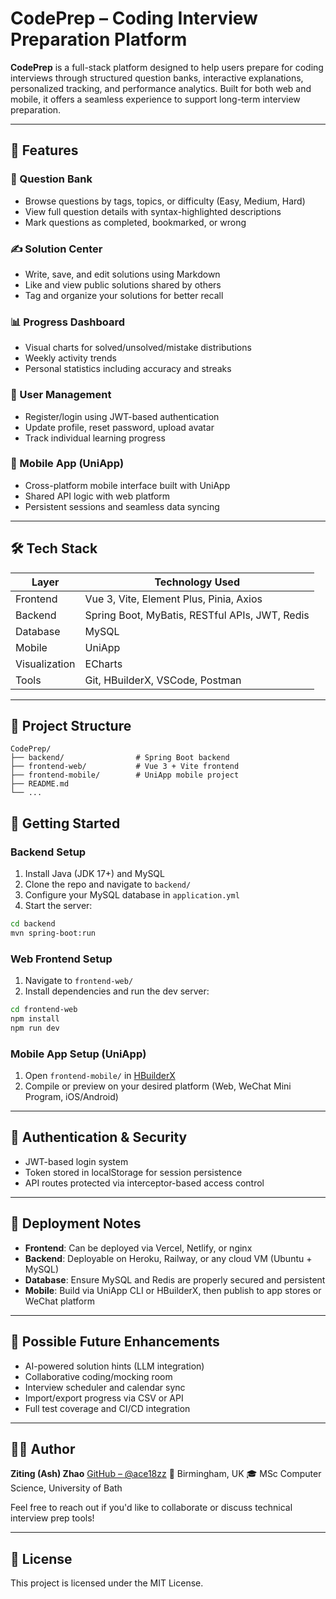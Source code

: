 # CodePrep – Coding Interview Preparation Platform

**CodePrep** is a full-stack platform designed to help users prepare for coding interviews through structured question banks, interactive explanations, personalized tracking, and performance analytics. Built for both web and mobile, it offers a seamless experience to support long-term interview preparation.

---

## 🚀 Features

### 🧠 Question Bank
- Browse questions by tags, topics, or difficulty (Easy, Medium, Hard)
- View full question details with syntax-highlighted descriptions
- Mark questions as completed, bookmarked, or wrong

### ✍️ Solution Center
- Write, save, and edit solutions using Markdown
- Like and view public solutions shared by others
- Tag and organize your solutions for better recall

### 📊 Progress Dashboard
- Visual charts for solved/unsolved/mistake distributions
- Weekly activity trends
- Personal statistics including accuracy and streaks

### 👤 User Management
- Register/login using JWT-based authentication
- Update profile, reset password, upload avatar
- Track individual learning progress

### 📱 Mobile App (UniApp)
- Cross-platform mobile interface built with UniApp
- Shared API logic with web platform
- Persistent sessions and seamless data syncing

---

## 🛠️ Tech Stack

| Layer        | Technology Used                                  |
|--------------|--------------------------------------------------|
| Frontend     | Vue 3, Vite, Element Plus, Pinia, Axios          |
| Backend      | Spring Boot, MyBatis, RESTful APIs, JWT, Redis   |
| Database     | MySQL                                            |
| Mobile       | UniApp                                           |
| Visualization| ECharts                                          |
| Tools        | Git, HBuilderX, VSCode, Postman                  |

---

## 📁 Project Structure

```
CodePrep/
├── backend/                # Spring Boot backend
├── frontend-web/           # Vue 3 + Vite frontend
├── frontend-mobile/        # UniApp mobile project
├── README.md
└── ...
```


## 🧪 Getting Started

### Backend Setup

1. Install Java (JDK 17+) and MySQL
2. Clone the repo and navigate to `backend/`
3. Configure your MySQL database in `application.yml`
4. Start the server:

```bash
cd backend
mvn spring-boot:run
````

### Web Frontend Setup

1. Navigate to `frontend-web/`
2. Install dependencies and run the dev server:

```bash
cd frontend-web
npm install
npm run dev
```

### Mobile App Setup (UniApp)

1. Open `frontend-mobile/` in [HBuilderX](https://www.dcloud.io/hbuilderx.html)
2. Compile or preview on your desired platform (Web, WeChat Mini Program, iOS/Android)

---

## 🔐 Authentication & Security

* JWT-based login system
* Token stored in localStorage for session persistence
* API routes protected via interceptor-based access control

---

## 📌 Deployment Notes

* **Frontend**: Can be deployed via Vercel, Netlify, or nginx
* **Backend**: Deployable on Heroku, Railway, or any cloud VM (Ubuntu + MySQL)
* **Database**: Ensure MySQL and Redis are properly secured and persistent
* **Mobile**: Build via UniApp CLI or HBuilderX, then publish to app stores or WeChat platform

---

## 🧩 Possible Future Enhancements

* AI-powered solution hints (LLM integration)
* Collaborative coding/mocking room
* Interview scheduler and calendar sync
* Import/export progress via CSV or API
* Full test coverage and CI/CD integration

---

## 👩‍💻 Author

**Ziting (Ash) Zhao**
[GitHub – @ace18zz](https://github.com/ace18zz)
📍 Birmingham, UK
🎓 MSc Computer Science, University of Bath

Feel free to reach out if you'd like to collaborate or discuss technical interview prep tools!

---

## 📄 License

This project is licensed under the MIT License.

